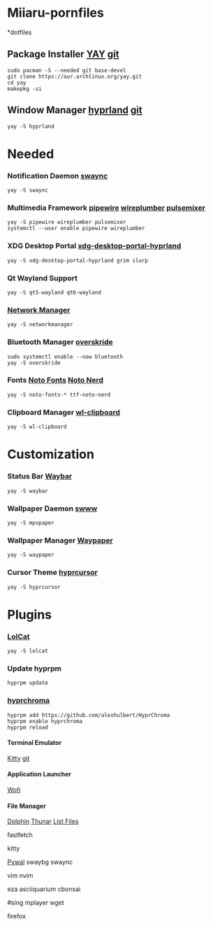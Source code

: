 # Miiaru-pornfiles
*dotfiles

## Package Installer [YAY](https://aur.archlinux.org/packages/yay) [git](https://github.com/Jguer/yay?tab=readme-ov-file)
```
sudo pacman -S --needed git base-devel
git clone https://aur.archlinux.org/yay.git
cd yay
makepkg -si
```

## Window Manager [hyprland](https://hyprland.org/) [git](https://github.com/hyprwm/Hyprland)
```
yay -S hyprland
```
# Needed
### Notification Daemon [swaync](https://github.com/ErikReider/SwayNotificationCenter)
```
yay -S swaync
```

### Multimedia Framework [pipewire](https://www.pipewire.org/) [wireplumber](https://wiki.archlinux.org/title/WirePlumber) [pulsemixer](https://github.com/GeorgeFilipkin/pulsemixer)
```
yay -S pipewire wireplumber pulsemixer
systemctl --user enable pipewire wireplumber
```

### XDG Desktop Portal [xdg-desktop-portal-hyprland](https://wiki.hyprland.org/Hypr-Ecosystem/xdg-desktop-portal-hyprland)
```
yay -S xdg-desktop-portal-hyprland grim slurp
```

### Qt Wayland Support
```
yay -S qt5-wayland qt6-wayland
```

### [Network Manager](https://www.networkmanager.dev/)
```
yay -S networkmanager
```

### Bluetooth Manager [overskride](https://github.com/kaii-lb/overskride)
```
sudo systemctl enable --now bluetooth
yay -S overskride
```

### Fonts [Noto Fonts](https://fonts.google.com/noto) [Noto Nerd](https://archlinux.org/packages/extra/any/ttf-noto-nerd/)
```
yay -S noto-fonts-* ttf-noto-nerd
```

### Clipboard Manager [wl-clipboard](https://github.com/bugaevc/wl-clipboard)
```
yay -S wl-clipboard
```


# Customization

### Status Bar [Waybar](https://github.com/Alexays/Waybar)
```
yay -S waybar
```

### Wallpaper Daemon [swww](https://github.com/LGFae/swww)
```
yay -S mpvpaper
```

### Wallpaper Manager [Waypaper](https://github.com/anufrievroman/waypaper)
```
yay -S waypaper
```

### Cursor Theme [hyprcursor](https://github.com/hyprwm/hyprcursor)
```
yay -S hyprcursor
```

# Plugins

### [LolCat](https://github.com/busyloop/lolcat)
```
yay -S lolcat
```

### Update hyprpm
```
hyprpm update
```

### [hyprchroma](https://github.com/alexhulbert/HyprChroma)
```
hyprpm add https://github.com/alexhulbert/HyprChroma
hyprpm enable hyprchroma
hyprpm reload
```

#### Terminal Emulator
[Kitty](https://sw.kovidgoyal.net/kitty/)
[git](https://github.com/kovidgoyal/kitty)



#### Application Launcher
[Wofi](https://hg.sr.ht/~scoopta/wofi)

#### File Manager
[Dolphin](https://apps.kde.org/dolphin/)
[Thunar](https://github.com/neilbrown/thunar)
[List Files](https://github.com/gokcehan/lf/tree/master)

fastfetch

kitty


[Pywal](https://github.com/dylanaraps/pywal)
swaybg
swaync

vim
nvim

eza
asciiquarium
cbonsai

#sing
mplayer
wget

firefox
